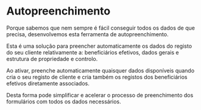 # Autopreenchimento

Porque sabemos que nem sempre é fácil conseguir todos os dados de que precisa, desenvolvemos esta ferramenta de autopreenchimento.

Esta é uma solução para preencher automaticamente os dados do registo do seu cliente relativamente a: beneficiários efetivos, dados gerais e estrutura de propriedade e controlo.

Ao ativar, preenche automaticamente quaisquer dados disponíveis quando cria o seu registo de cliente e cria também os registos dos beneficiários efetivos diretamente associados.

Desta forma pode simplificar e acelerar o processo de preenchimento dos formulários com todos os dados necessários.
